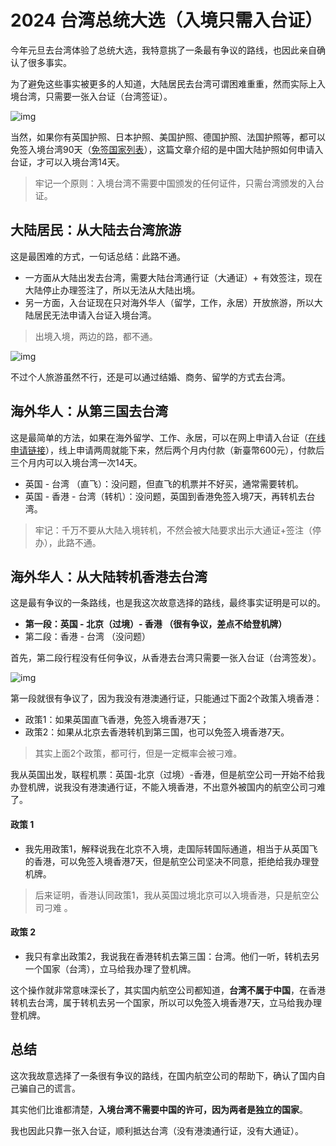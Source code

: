 2024 台湾总统大选（入境只需入台证）
==============================

今年元旦去台湾体验了总统大选，我特意挑了一条最有争议的路线，也因此亲自确认了很多事实。

为了避免这些事实被更多的人知道，大陆居民去台湾可谓困难重重，然而实际上入境台湾，只需要一张入台证（台湾签证）。

![img](https://doc.wuhanstudio.cc/posts/taiwan/kp.png)

当然，如果你有英国护照、日本护照、美国护照、德国护照、法国护照等，都可以免签入境台湾90天（[免签国家列表](https://www.boca.gov.tw/cp-10-4485-149c7-1.html)），这篇文章介绍的是中国大陆护照如何申请入台证，才可以入境台湾14天。

> 牢记一个原则：入境台湾不需要中国颁发的任何证件，只需台湾颁发的入台证。



## 大陆居民：从大陆去台湾旅游

这是最困难的方式，一句话总结：此路不通。

- 一方面从大陆出发去台湾，需要大陆台湾通行证（大通证）+ 有效签注，现在大陆停止办理签注了，所以无法从大陆出境。
- 另一方面，入台证现在只对海外华人（留学，工作，永居）开放旅游，所以大陆居民无法申请入台证入境台湾。

> 出境入境，两边的路，都不通。

![img](https://doc.wuhanstudio.cc/posts/taiwan/china.png)

不过个人旅游虽然不行，还是可以通过结婚、商务、留学的方式去台湾。



## 海外华人：从第三国去台湾

这是最简单的方法，如果在海外留学、工作、永居，可以在网上申请入台证（[在线申请链接](https://coa.immigration.gov.tw/coa-frontend/overseas-foreign-china)），线上申请两周就能下来，然后两个月内付款（新臺幣600元），付款后三个月内可以入境台湾一次14天。

- 英国 - 台湾 （直飞）：没问题，但直飞的机票并不好买，通常需要转机。
- 英国 - 香港 - 台湾（转机）：没问题，英国到香港免签入境7天，再转机去台湾。

> 牢记：千万不要从大陆入境转机，不然会被大陆要求出示大通证+签注（停办），此路不通。



## 海外华人：从大陆转机香港去台湾

这是最有争议的一条路线，也是我这次故意选择的路线，最终事实证明是可以的。

- **第一段：英国 - 北京（过境）- 香港 （很有争议，差点不给登机牌）**
- 第二段：香港 - 台湾 （没问题）

首先，第二段行程没有任何争议，从香港去台湾只需要一张入台证（台湾签发）。

![img](https://doc.wuhanstudio.cc/posts/taiwan/taiwan.png)

第一段就很有争议了，因为我没有港澳通行证，只能通过下面2个政策入境香港：

- 政策1：如果英国直飞香港，免签入境香港7天；
- 政策2：如果从北京去香港转机到第三国，也可以免签入境香港7天。

> 其实上面2个政策，都可行，但是一定概率会被刁难。

我从英国出发，联程机票：英国-北京（过境）-香港，但是航空公司一开始不给我办登机牌，说我没有港澳通行证，不能入境香港，不出意外被国内的航空公司刁难了。

#### 政策 1

- 我先用政策1，解释说我在北京不入境，走国际转国际通道，相当于从英国飞的香港，可以免签入境香港7天，但是航空公司坚决不同意，拒绝给我办理登机牌。

> 后来证明，香港认同政策1，我从英国过境北京可以入境香港，只是航空公司刁难 。

#### 政策 2

- 我只有拿出政策2，我说我在香港转机去第三国：台湾。他们一听，转机去另一个国家（台湾），立马给我办理了登机牌。

这个操作就非常意味深长了，其实国内航空公司都知道，**台湾不属于中国**，在香港转机去台湾，属于转机去另一个国家，所以可以免签入境香港7天，立马给我办理登机牌。



## 总结

这次我故意选择了一条很有争议的路线，在国内航空公司的帮助下，确认了国内自己骗自己的谎言。

其实他们比谁都清楚，**入境台湾不需要中国的许可，因为两者是独立的国家**。

我也因此只靠一张入台证，顺利抵达台湾（没有港澳通行证，没有大通证）。